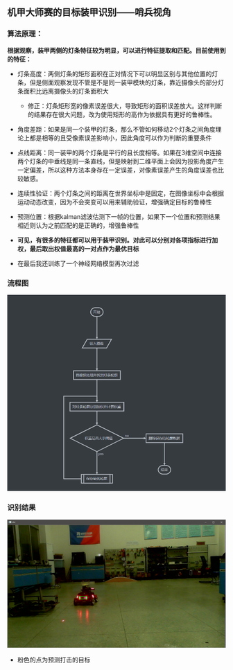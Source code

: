 ## 机甲大师赛的目标装甲识别——哨兵视角

### 算法原理：
**根据观察，装甲两侧的灯条特征较为明显，可以进行特征提取和匹配。目前使用到的特征：**
- 灯条高度：两侧灯条的矩形面积在正对情况下可以明显区别与其他位置的灯条，但是侧面观察发现不管是不是同一装甲模块的灯条，靠近摄像头的部分灯条面积比远离摄像头的灯条面积大
    - 修正：灯条矩形宽的像素误差很大，导致矩形的面积误差放大。这样判断的结果存在很大问题，改为使用矩形的高作为依据具有更好的鲁棒性。
- 角度差距：如果是同一个装甲的灯条，那么不管如何移动2个灯条之间角度理论上都是相等的且受像素误差影响小，因此角度可以作为判断的重要条件
- 点线距离：同一装甲的两个灯条是平行的且长度相等。如果在3维空间中连接两个灯条的中垂线是同一条直线，但是映射到二维平面上会因为投影角度产生一定偏差，所以这种方法本身存在一定误差，对像素误差产生的角度误差也比较敏感。
- 连续性验证：两个灯条之间的距离在世界坐标中是固定，在图像坐标中会根据运动动态改变，因为不会突变可以用来辅助验证，增强确定目标的鲁棒性
- 预测位置：根据kalman滤波估测下一帧的位置，如果下一个位置和预测结果相近则认为之前匹配的是正确的，增强鲁棒性

- **可见，有很多的特征都可以用于装甲识别。对此可以分别对各项指标进行加权，最后取出权值最高的一对点作为最优目标**
- 在最后我还训练了一个神经网络模型再次过滤
### 流程图
![img](https://github.com/polomonk/RM_armor_detection/blob/master/images/flow.png)
<!--
```flow
st=>start: 开始
io=>inputoutput: 读入图像
op1=>operation: 图像预处理并找到灯条轮廓
op2=>operation: 对灯条轮廓分别加权并计算权重
op3=>operation: 删除保存的轮廓数据
cond=>condition: 权重是否大于阈值
sub1=>subroutine: 保存最优轮廓
e=>end: 结束

st->io->op1->op2->cond
cond(no)->op3->e
cond(yes)->sub1(left)->op2
```
-->
### 识别结果
![img](https://github.com/polomonk/RM_armor_detection/blob/master/images/dst.png)
- 粉色的点为预测打击的目标
